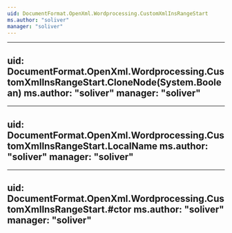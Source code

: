 ```yaml
---
uid: DocumentFormat.OpenXml.Wordprocessing.CustomXmlInsRangeStart
ms.author: "soliver"
manager: "soliver"
---
```


---
uid: DocumentFormat.OpenXml.Wordprocessing.CustomXmlInsRangeStart.CloneNode(System.Boolean)
ms.author: "soliver"
manager: "soliver"
---

---
uid: DocumentFormat.OpenXml.Wordprocessing.CustomXmlInsRangeStart.LocalName
ms.author: "soliver"
manager: "soliver"
---

---
uid: DocumentFormat.OpenXml.Wordprocessing.CustomXmlInsRangeStart.#ctor
ms.author: "soliver"
manager: "soliver"
---

